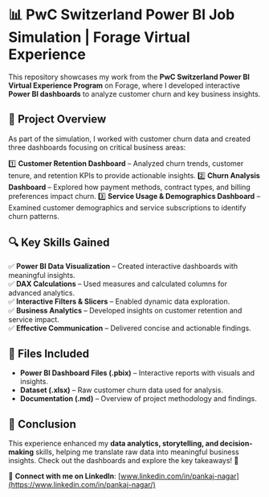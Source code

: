 # 📊 PwC Switzerland Power BI Job Simulation | Forage Virtual Experience

This repository showcases my work from the **PwC Switzerland Power BI Virtual Experience Program** on Forage, where I developed interactive **Power BI dashboards** to analyze customer churn and key business insights.

## 🚀 Project Overview
As part of the simulation, I worked with customer churn data and created three dashboards focusing on critical business areas:

1️⃣ **Customer Retention Dashboard** – Analyzed churn trends, customer tenure, and retention KPIs to provide actionable insights.
2️⃣ **Churn Analysis Dashboard** – Explored how payment methods, contract types, and billing preferences impact churn.
3️⃣ **Service Usage & Demographics Dashboard** – Examined customer demographics and service subscriptions to identify churn patterns.

## 🔍 Key Skills Gained
✅ **Power BI Data Visualization** – Created interactive dashboards with meaningful insights.  
✅ **DAX Calculations** – Used measures and calculated columns for advanced analytics.  
✅ **Interactive Filters & Slicers** – Enabled dynamic data exploration.  
✅ **Business Analytics** – Developed insights on customer retention and service impact.  
✅ **Effective Communication** – Delivered concise and actionable findings.

## 📂 Files Included
- **Power BI Dashboard Files (.pbix)** – Interactive reports with visuals and insights.
- **Dataset (.xlsx)** – Raw customer churn data used for analysis.
- **Documentation (.md)** – Overview of project methodology and findings.

## 📌 Conclusion
This experience enhanced my **data analytics, storytelling, and decision-making** skills, helping me translate raw data into meaningful business insights. Check out the dashboards and explore the key takeaways! 🚀

🔗 **Connect with me on LinkedIn**: [www.linkedin.com/in/pankaj-nagar](https://www.linkedin.com/in/pankaj-nagar/)
